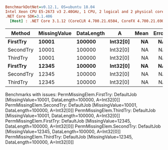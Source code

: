 ``` ini

BenchmarkDotNet=v0.12.1, OS=ubuntu 18.04
Intel Xeon CPU E5-2673 v3 2.40GHz, 1 CPU, 2 logical and 2 physical cores
.NET Core SDK=3.1.406
  [Host] : .NET Core 3.1.12 (CoreCLR 4.700.21.6504, CoreFX 4.700.21.6905), X64 RyuJIT


```
|    Method | MissingValue | DataLength |        A | Mean | Error |
|---------- |------------- |----------- |--------- |-----:|------:|
|  **FirstTry** |        **10001** |     **100000** | **Int32[0]** |   **NA** |    **NA** |
| SecondTry |        10001 |     100000 | Int32[0] |   NA |    NA |
|  ThirdTry |        10001 |     100000 | Int32[0] |   NA |    NA |
|  **FirstTry** |        **12345** |     **100000** | **Int32[0]** |   **NA** |    **NA** |
| SecondTry |        12345 |     100000 | Int32[0] |   NA |    NA |
|  ThirdTry |        12345 |     100000 | Int32[0] |   NA |    NA |

Benchmarks with issues:
  PermMissingElem.FirstTry: DefaultJob [MissingValue=10001, DataLength=100000, A=Int32[0]]
  PermMissingElem.SecondTry: DefaultJob [MissingValue=10001, DataLength=100000, A=Int32[0]]
  PermMissingElem.ThirdTry: DefaultJob [MissingValue=10001, DataLength=100000, A=Int32[0]]
  PermMissingElem.FirstTry: DefaultJob [MissingValue=12345, DataLength=100000, A=Int32[0]]
  PermMissingElem.SecondTry: DefaultJob [MissingValue=12345, DataLength=100000, A=Int32[0]]
  PermMissingElem.ThirdTry: DefaultJob [MissingValue=12345, DataLength=100000, A=Int32[0]]
